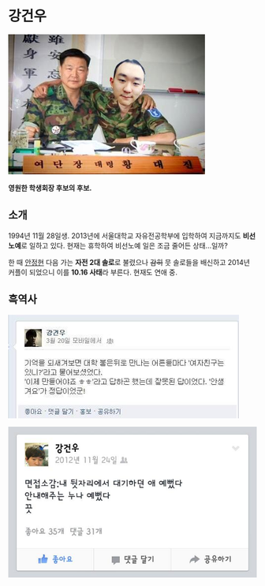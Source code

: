 # 강건우  

![](../Images/KGW/여단장강건우.jpeg)  

**영원한 학생회장 후보의 후보.**

## 소개

1994년 11월 28일생. 2013년에 서울대학교 자유전공학부에 입학하여 지금까지도 **비선노예**로 일하고 있다. 현재는 휴학하여 비선노예 일은 조금 줄어든 상태...일까?  

한 때 [안정현](../안정현/README.md) 다음 가는 **자전 2대 솔로**로 불렸으나 ~~감히~~ 뭇 솔로들을 배신하고 2014년 커플이 되었으니 이를 **10.16 사태**라 부른다. 현재도 연애 중.

## 흑역사

![](../Images/KGW/KK.jpeg)

![](../Images/KGW/KK2.jpeg)
